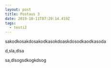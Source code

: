 ```yaml
---
layout: post
title: Postaus 3
date: 2019-10-11T07:20:14.419Z
tags:
  - testi2
---
```

sakodkosakdosakodkasokdoaskdosodkaodkasoda

d,sla,dlsa

sa,dlsogsdkogkdsog

